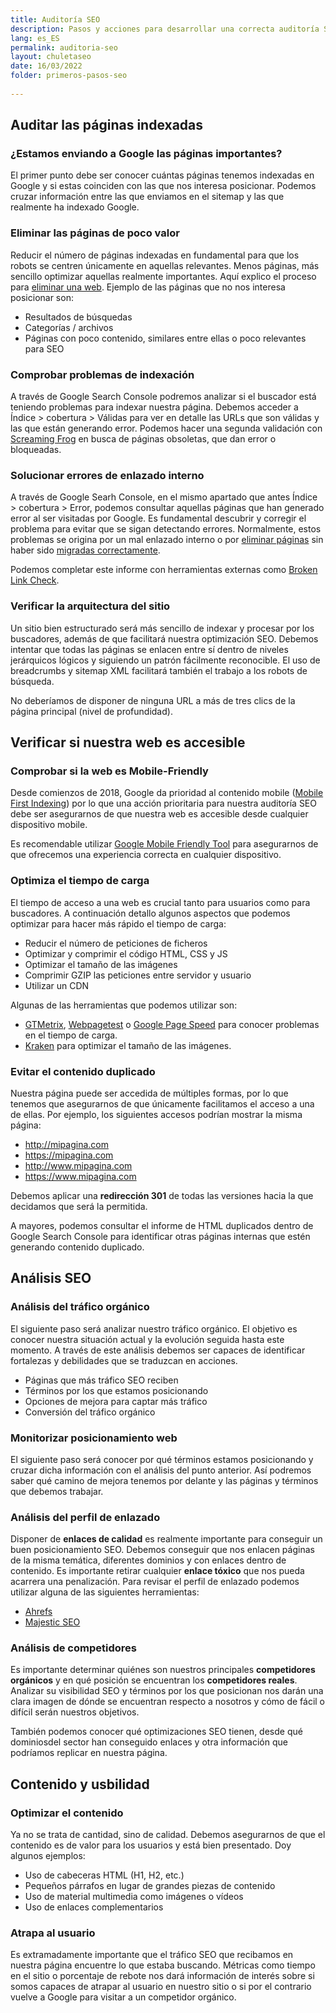 ```yaml
---
title: Auditoría SEO
description: Pasos y acciones para desarrollar una correcta auditoría SEO.
lang: es_ES
permalink: auditoria-seo
layout: chuletaseo
date: 16/03/2022
folder: primeros-pasos-seo
  
---
```


## Auditar las páginas indexadas

### ¿Estamos enviando a Google las páginas importantes?

El primer punto debe ser conocer cuántas páginas tenemos indexadas en Google y si estas coinciden con las que nos interesa posicionar. Podemos cruzar información entre las que enviamos en el sitemap y las que realmente ha indexado Google. 

### Eliminar las páginas de poco valor

Reducir el número de páginas indexadas en fundamental para que los robots se centren únicamente en aquellas relevantes. Menos páginas, más sencillo optimizar aquellas realmente importantes. Aquí explico el proceso para [eliminar una web](https://chuletaseo.com/eliminar-pagina-indexada-google). Ejemplo de las páginas que no nos interesa posicionar son:

 - Resultados de búsquedas
 - Categorías / archivos
 - Páginas con poco contenido, similares entre ellas o poco relevantes para SEO
 
### Comprobar problemas de indexación

A través de Google Search Console podremos analizar si el buscador está teniendo problemas para indexar nuestra página. Debemos acceder a Índice > cobertura > Válidas para ver en detalle las URLs que son válidas y las que están generando error. Podemos hacer una segunda validación con [Screaming Frog](https://www.screamingfrog.co.uk/seo-spider/) en busca de páginas obsoletas, que dan error o bloqueadas.

### Solucionar errores de enlazado interno

A través de Google Searh Console, en el mismo apartado que antes Índice > cobertura > Error, podemos consultar aquellas páginas que han generado error al ser visitadas por Google. Es fundamental descubrir y corregir el problema para evitar que se sigan detectando errores. Normalmente, estos problemas se origina por un mal enlazado interno o por [eliminar páginas](https://chuletaseo.com/eliminar-pagina-indexada-google) sin haber sido [migradas correctamente](https://chuletaseo.com/migracion-seo).

Podemos completar este informe con herramientas externas como [Broken Link Check](http://www.brokenlinkcheck.com/).

### Verificar la arquitectura del sitio

Un sitio bien estructurado será más sencillo de indexar y procesar por los buscadores, además de que facilitará nuestra optimización SEO. Debemos intentar que todas las páginas se enlacen entre sí dentro de niveles jerárquicos lógicos y siguiendo un patrón fácilmente reconocible. El uso de breadcrumbs y sitemap XML facilitará también el trabajo a los robots de búsqueda.

No deberíamos de disponer de ninguna URL a más de tres clics de la página principal (nivel de profundidad).

## Verificar si nuestra web es accesible

### Comprobar si la web es Mobile-Friendly

Desde comienzos de 2018, Google da prioridad al contenido mobile ([Mobile First Indexing](https://webmasters.googleblog.com/2018/03/rolling-out-mobile-first-indexing.html)) por lo que una acción prioritaria para nuestra auditoría SEO debe ser asegurarnos de que nuestra web es accesible desde cualquier dispositivo mobile.

Es recomendable utilizar [Google Mobile Friendly Tool](https://search.google.com/test/mobile-friendly) para asegurarnos de que ofrecemos una experiencia correcta en cualquier dispositivo.

### Optimiza el tiempo de carga
 
El tiempo de acceso a una web es crucial tanto para usuarios como para buscadores. A continuación detallo algunos aspectos que podemos optimizar para hacer más rápido el tiempo de carga:
 
 - Reducir el número de peticiones de ficheros
 - Optimizar y comprimir el código HTML, CSS y JS
 - Optimizar el tamaño de las imágenes
 - Comprimir GZIP las peticiones entre servidor y usuario
 - Utilizar un CDN
 
Algunas de las herramientas que podemos utilizar son:
 
 - [GTMetrix](https://gtmetrix.com/), [Webpagetest](https://www.webpagetest.org/) o [Google Page Speed](https://developers.google.com/speed/pagespeed/insights/) para conocer problemas en el tiempo de carga.
 - [Kraken](https://kraken.io/) para optimizar el tamaño de las imágenes.
 
### Evitar el contenido duplicado
 
Nuestra página puede ser accedida de múltiples formas, por lo que tenemos que asegurarnos de que únicamente facilitamos el acceso a una de ellas. Por ejemplo, los siguientes accesos podrían mostrar la misma página:
 
 - http://mipagina.com
 - https://mipagina.com
 - http://www.mipagina.com
 - https://www.mipagina.com
 
Debemos aplicar una **redirección 301** de todas las versiones hacia la que decidamos que será la permitida.

A mayores, podemos consultar el informe de HTML duplicados dentro de Google Search Console para identificar otras páginas internas que estén generando contenido duplicado.
 
## Análisis SEO

### Análisis del tráfico orgánico
 
El siguiente paso será analizar nuestro tráfico orgánico. El objetivo es conocer nuestra situación actual y la evolución seguida hasta este momento. A través de este análisis debemos ser capaces de identificar fortalezas y debilidades que se traduzcan en acciones.

 - Páginas que más tráfico SEO reciben
 - Términos por los que estamos posicionando
 - Opciones de mejora para captar más tráfico
 - Conversión del tráfico orgánico
 
### Monitorizar posicionamiento web
 
El siguiente paso será conocer por qué términos estamos posicionando y cruzar dicha información con el análisis del punto anterior. Así podremos saber qué camino de mejora tenemos por delante y las páginas y términos que debemos trabajar.

### Análisis del perfil de enlazado

Disponer de **enlaces de calidad** es realmente importante para conseguir un buen posicionamiento SEO. Debemos conseguir que nos enlacen páginas de la misma temática, diferentes dominios y con enlaces dentro de contenido. Es importante retirar cualquier **enlace tóxico** que nos pueda acarrera una penalización. Para revisar el perfil de enlazado podemos utilizar alguna de las siguientes herramientas:

 - [Ahrefs](https://ahrefs.com/)
 - [Majestic SEO](https://majestic.com/)
 
### Análisis de competidores

Es importante determinar quiénes son nuestros principales **competidores orgánicos** y en qué posición se encuentran los **competidores reales**. Analizar su visibilidad SEO y términos por los que posicionan nos darán una clara imagen de dónde se encuentran respecto a nosotros y cómo de fácil o difícil serán nuestros objetivos. 

También podemos conocer qué optimizaciones SEO tienen, desde qué dominiosdel sector  han conseguido enlaces y otra información que podríamos replicar en nuestra página.

## Contenido y usbilidad

### Optimizar el contenido

Ya no se trata de cantidad, sino de calidad. Debemos asegurarnos de que el contenido es de valor para los usuarios y está bien presentado. Doy algunos ejemplos:

 - Uso de cabeceras HTML (H1, H2, etc.)
 - Pequeños párrafos en lugar de grandes piezas de contenido
 - Uso de material multimedia como imágenes o vídeos
 - Uso de enlaces complementarios
 
### Atrapa al usuario
 
Es extramadamente importante que el tráfico SEO que recibamos en nuestra página encuentre lo que estaba buscando. Métricas como tiempo en el sitio o porcentaje de rebote nos dará información de interés sobre si somos capaces de atrapar al usuario en nuestro sitio o si por el contrario vuelve a Google para visitar a un competidor orgánico.

<!--stackedit_data:
eyJoaXN0b3J5IjpbLTEyMTE2MTAyMTRdfQ==
-->